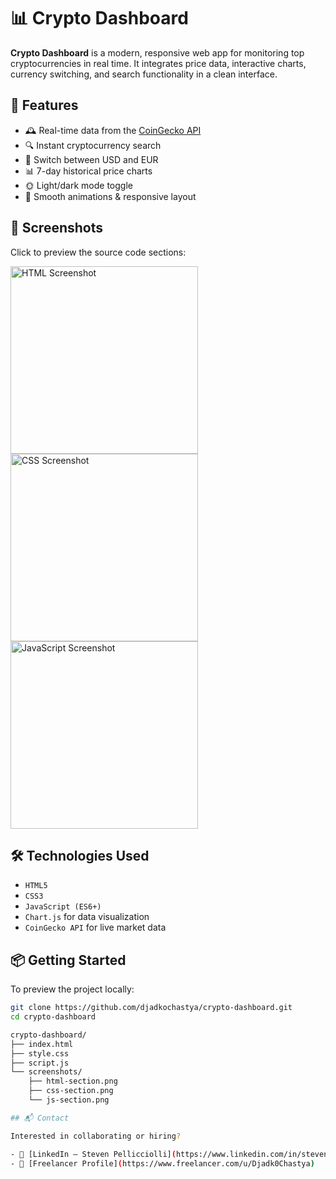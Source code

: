 # 📊 Crypto Dashboard

**Crypto Dashboard** is a modern, responsive web app for monitoring top cryptocurrencies in real time. It integrates price data, interactive charts, currency switching, and search functionality in a clean interface.

## 🚀 Features

- 🕰️ Real-time data from the [CoinGecko API](https://www.coingecko.com/)
- 🔍 Instant cryptocurrency search
- 💱 Switch between USD and EUR
- 📊 7-day historical price charts
- 🌞 Light/dark mode toggle
- 🎨 Smooth animations & responsive layout

## 📸 Screenshots

Click to preview the source code sections:

[<img src="screenshots/html-section.png" width="300" alt="HTML Screenshot" />](screenshots/html-section.png)
[<img src="screenshots/css-section.png" width="300" alt="CSS Screenshot" />](screenshots/css-section.png)
[<img src="screenshots/js-section.png" width="300" alt="JavaScript Screenshot" />](screenshots/js-section.png)

## 🛠️ Technologies Used

- `HTML5`
- `CSS3`
- `JavaScript (ES6+)`
- `Chart.js` for data visualization
- `CoinGecko API` for live market data

## 📦 Getting Started

To preview the project locally:

```bash
git clone https://github.com/djadkochastya/crypto-dashboard.git
cd crypto-dashboard

crypto-dashboard/
├── index.html
├── style.css
├── script.js
└── screenshots/
    ├── html-section.png
    ├── css-section.png
    └── js-section.png

## 📬 Contact

Interested in collaborating or hiring?

- 🔗 [LinkedIn – Steven Pellicciolli](https://www.linkedin.com/in/steven-pellicciolli-29133735a)
- 💼 [Freelancer Profile](https://www.freelancer.com/u/Djadk0Chastya)

